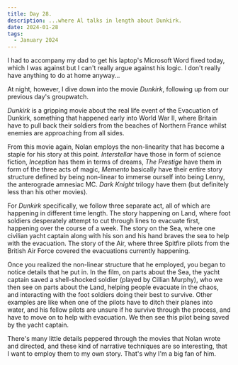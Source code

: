 ```yaml
---
title: Day 28.
description: ...where Al talks in length about Dunkirk.
date: 2024-01-28
tags: 
  - January 2024
---
```


I had to accompany my dad to get his laptop's Microsoft Word fixed today, which I was against but I can't really argue against his logic. I don't really have anything to do at home anyway...

At night, however, I dive down into the movie *Dunkirk*, following up from our previous day's groupwatch.

*Dunkirk* is a gripping movie about the real life event of the Evacuation of Dunkirk, something that happened early into World War II, where Britain have to pull back their soldiers from the beaches of Northern France whilst enemies are approaching from all sides.

From this movie again, Nolan employs the non-linearity that has become a staple for his story at this point. *Interstellar* have those in form of science fiction, *Inception* has them in terms of dreams, *The Prestige* have them in form of the three acts of magic, *Memento* basically have their entire story structure defined by being non-linear to immerse ourself into being Lenny, the anterograde amnesiac MC. *Dark Knight* trilogy have them (but definitely less than his other movies).

For *Dunkirk* specifically, we follow three separate act, all of which are happening in different time length. The story happening on Land, where foot soldiers desperately attempt to cut through lines to evacuate first, happening over the course of a week. The story on the Sea, where one civilian yacht captain along with his son and his hand braves the sea to help with the evacuation. The story of the Air, where three Spitfire pilots from the British Air Force covered the evacuations currently happening.

Once you realized the non-linear structure that he employed, you began to notice details that he put in. In the film, on parts about the Sea, the yacht captain saved a shell-shocked soldier (played by Cillian Murphy), who we then see on parts about the Land, helping people evacuate in the chaos, and interacting with the foot soldiers doing their best to survive. Other examples are like when one of the pilots have to ditch their planes into water, and his fellow pilots are unsure if he survive through the process, and have to move on to help with evacuation. We then see this pilot being saved by the yacht captain. 

There's many little details peppered through the movies that Nolan wrote and directed, and these kind of narrative techniques are so interesting, that I want to employ them to my own story. That's why I'm a big fan of him.